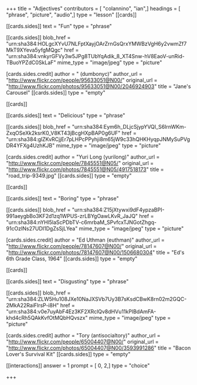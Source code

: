 +++
title = "Adjectives"
contributors = [ "colannino", "ian",]
headings = [ "phrase", "picture", "audio",]
type = "lesson"
[[cards]]

[[cards.sides]]
text = "Fun"
type = "phrase"

[[cards.sides]]
blob_href = "urn:sha384:HOLgcXYvU7NLFptXayjOArZrnGsQrxYMWBzVgH6y2vwmZf7MkT9XYeva5yfgMQgc"
href = "urn:sha384:vnkyrGFVy3w5JPg8TUbYqAdik_8_XT4Snw-hV8EaoV-unRid-TBuoYPZdC0SkLaF"
mime_type = "image/jpeg"
type = "picture"

[cards.sides.credit]
author = " (dumbonyc)"
author_url = "http://www.flickr.com/people/95633051@N00/"
original_url = "http://www.flickr.com/photos/95633051@N00/2046924903"
title = "Jane's Carousel"
[[cards.sides]]
type = "empty"

[[cards]]

[[cards.sides]]
text = "Delicious"
type = "phrase"

[[cards.sides]]
blob_href = "urn:sha384:Eym6h_DLjcSjypYVQI_S6IrnWKm-ZxqOSeXk2ksrK0_V8KT43jBcgHXpBAP0g6UF"
href = "urn:sha384:glZKvRCjjEr7pLHPcPPyhji8m65jW9c33hQHKHyqpJNMySuPVgDR4YFXg4UzhKJB"
mime_type = "image/jpeg"
type = "picture"

[cards.sides.credit]
author = "Yuri Long (yurilong)"
author_url = "http://www.flickr.com/people/7845551@N05/"
original_url = "http://www.flickr.com/photos/7845551@N05/4917518173"
title = "road_trip-9349.jpg"
[[cards.sides]]
type = "empty"

[[cards]]

[[cards.sides]]
text = "Boring"
type = "phrase"

[[cards.sides]]
blob_href = "urn:sha384:Z15jXtywxi9dF4ypzaBPI-991aeygbBo3KF2d1zq1WPUS-zrLBYgOawLKvR_JaJQ"
href = "urn:sha384:nYHl5laScPDbTV-c6mrbaM_SPvfcxTJNGotZhgq-91cOzINs27UDI1DgZsSjLYea"
mime_type = "image/jpeg"
type = "picture"

[cards.sides.credit]
author = "Ed Uthman (euthman)"
author_url = "http://www.flickr.com/people/78147607@N00/"
original_url = "http://www.flickr.com/photos/78147607@N00/1506680304"
title = "Ed's 6th Grade Class, 1964"
[[cards.sides]]
type = "empty"

[[cards]]

[[cards.sides]]
text = "Disgusting"
type = "phrase"

[[cards.sides]]
blob_href = "urn:sha384:ZLW5Hu108JXe10NaJXSVb7Uy3B7sKsdCBwK8rn02m2GQC-2MkA22RaiFlrsP-i8H"
href = "urn:sha384:v0e7uyAbF4Ez3KF2XRclQv8dHVu11kPIBdAmFA-khd4cRh5QAkKvfOtMQbHQvszx"
mime_type = "image/jpeg"
type = "picture"

[cards.sides.credit]
author = "Tory (antisocialtory)"
author_url = "http://www.flickr.com/people/65004407@N00/"
original_url = "http://www.flickr.com/photos/65004407@N00/3593991286"
title = "Bacon Lover's Survival Kit"
[[cards.sides]]
type = "empty"

[[interactions]]
answer = 1
prompt = [ 0, 2,]
type = "choice"

+++
